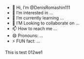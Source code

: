 - 👋 Hi, I’m @DenisRomashin111
- 👀 I’m interested in ...
- 🌱 I’m currently learning ...
- 💞️ I’M Looking to collaborate on ...
- 📫 How to reach me ...
- 😄 Pronouns: ...
- ⚡ FUN fact: ...

This is test 012we1
